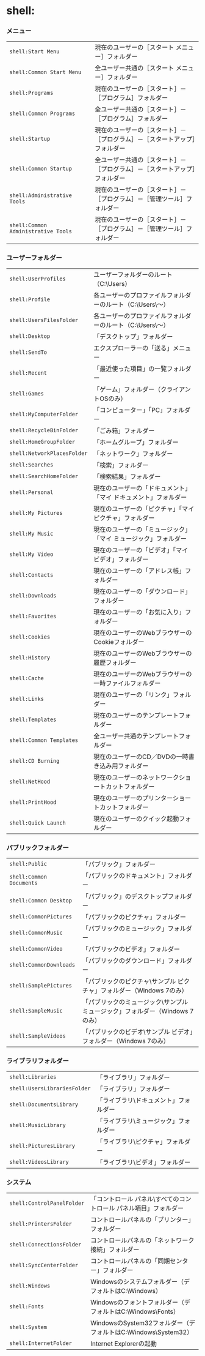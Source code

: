 # shell:

<style>
.md-content table thead {
  display: none;
}
.md-typeset .md-typeset__table {
  width: 100%;
}
.md-typeset code {
  font-size: 14px;
  font-weight: bold;
}
</style>

### メニュー

| | |
|-|-|
| `shell:Start Menu`                  | 現在のユーザーの［スタート メニュー］フォルダー |
| `shell:Common Start Menu`           | 全ユーザー共通の［スタート メニュー］フォルダー |
| `shell:Programs`                    | 現在のユーザーの［スタート］－［プログラム］フォルダー |
| `shell:Common Programs`             | 全ユーザー共通の［スタート］－［プログラム］フォルダー |
| `shell:Startup`                     | 現在のユーザーの［スタート］－［プログラム］－［スタートアップ］フォルダー |
| `shell:Common Startup`              | 全ユーザー共通の［スタート］－［プログラム］－［スタートアップ］フォルダー |
| `shell:Administrative Tools`        | 現在のユーザーの［スタート］－［プログラム］－［管理ツール］フォルダー |
| `shell:Common Administrative Tools` | 現在のユーザーの［スタート］－［プログラム］－［管理ツール］フォルダー |


### ユーザーフォルダー

| | |
|-|-|
| `shell:UserProfiles`        | ユーザーフォルダーのルート（C:\Users） |
| `shell:Profile`             | 各ユーザーのプロファイルフォルダーのルート（C:\Users\～） |
| `shell:UsersFilesFolder`    | 各ユーザーのプロファイルフォルダーのルート（C:\Users\～） |
| `shell:Desktop`             | 「デスクトップ」フォルダー |
| `shell:SendTo`              | エクスプローラーの「送る」メニュー |
| `shell:Recent`              | 「最近使った項目」の一覧フォルダー |
| `shell:Games`               | 「ゲーム」フォルダー（クライアントOSのみ） |
| `shell:MyComputerFolder`    | 「コンピューター」「PC」フォルダー |
| `shell:RecycleBinFolder`    | 「ごみ箱」フォルダー |
| `shell:HomeGroupFolder`     | 「ホームグループ」フォルダー |
| `shell:NetworkPlacesFolder` | 「ネットワーク」フォルダー |
| `shell:Searches`            | 「検索」フォルダー |
| `shell:SearchHomeFolder`    | 「検索結果」フォルダー |
| `shell:Personal`            | 現在のユーザーの「ドキュメント」「マイ ドキュメント」フォルダー |
| `shell:My Pictures`         | 現在のユーザーの「ピクチャ」「マイ ピクチャ」フォルダー |
| `shell:My Music`            | 現在のユーザーの「ミュージック」「マイ ミュージック」フォルダー |
| `shell:My Video`            | 現在のユーザーの「ビデオ」「マイ ビデオ」フォルダー |
| `shell:Contacts`            | 現在のユーザーの「アドレス帳」フォルダー |
| `shell:Downloads`           | 現在のユーザーの「ダウンロード」フォルダー |
| `shell:Favorites`           | 現在のユーザーの「お気に入り」フォルダー |
| `shell:Cookies`             | 現在のユーザーのWebブラウザーのCookieフォルダー |
| `shell:History`             | 現在のユーザーのWebブラウザーの履歴フォルダー |
| `shell:Cache`               | 現在のユーザーのWebブラウザーの一時ファイルフォルダー |
| `shell:Links`               | 現在のユーザーの「リンク」フォルダー |
| `shell:Templates`           | 現在のユーザーのテンプレートフォルダー |
| `shell:Common Templates`    | 全ユーザー共通のテンプレートフォルダー |
| `shell:CD Burning`          | 現在のユーザーのCD／DVDの一時書き込み用フォルダー |
| `shell:NetHood`             | 現在のユーザーのネットワークショートカットフォルダー |
| `shell:PrintHood`           | 現在のユーザーのプリンターショートカットフォルダー |
| `shell:Quick Launch`        | 現在のユーザーのクイック起動フォルダー |

### パブリックフォルダー

| | |
|-|-|
| `shell:Public`           | 「パブリック」フォルダー |
| `shell:Common Documents` | 「パブリックのドキュメント」フォルダー |
| `shell:Common Desktop`   | 「パブリック」のデスクトップフォルダー |
| `shell:CommonPictures`   | 「パブリックのピクチャ」フォルダー |
| `shell:CommonMusic`      | 「パブリックのミュージック」フォルダー |
| `shell:CommonVideo`      | 「パブリックのビデオ」フォルダー |
| `shell:CommonDownloads`  | 「パブリックのダウンロード」フォルダー |
| `shell:SamplePictures`   | 「パブリックのピクチャ\サンプル ピクチャ」フォルダー（Windows 7のみ） |
| `shell:SampleMusic`      | 「パブリックのミュージック\サンプル ミュージック」フォルダー（Windows 7のみ） |
| `shell:SampleVideos`     | 「パブリックのビデオ\サンプル ビデオ」フォルダー（Windows 7のみ） |

### ライブラリフォルダー

| | |
|-|-|
| `shell:Libraries`            | 「ライブラリ」フォルダー |
| `shell:UsersLibrariesFolder` | 「ライブラリ」フォルダー |
| `shell:DocumentsLibrary`     | 「ライブラリ\ドキュメント」フォルダー |
| `shell:MusicLibrary`         | 「ライブラリ\ミュージック」フォルダー |
| `shell:PicturesLibrary`      | 「ライブラリ\ピクチャ」フォルダー |
| `shell:VideosLibrary`        | 「ライブラリ\ビデオ」フォルダー |

### システム

| | |
|-|-|
| `shell:ControlPanelFolder` | 「コントロール パネル\すべてのコントロール パネル項目」フォルダー |
| `shell:PrintersFolder`     | コントロールパネルの「プリンター」フォルダー |
| `shell:ConnectionsFolder`  | コントロールパネルの「ネットワーク接続」フォルダー |
| `shell:SyncCenterFolder`   | コントロールパネルの「同期センター」フォルダー |
| `shell:Windows`            | Windowsのシステムフォルダー（デフォルトはC:\Windows） |
| `shell:Fonts`              | Windowsのフォントフォルダー（デフォルトはC:\Windows\Fonts） |
| `shell:System`             | WindowsのSystem32フォルダー（デフォルトはC:\Windows\System32） |
| `shell:InternetFolder`     | Internet Explorerの起動 |
